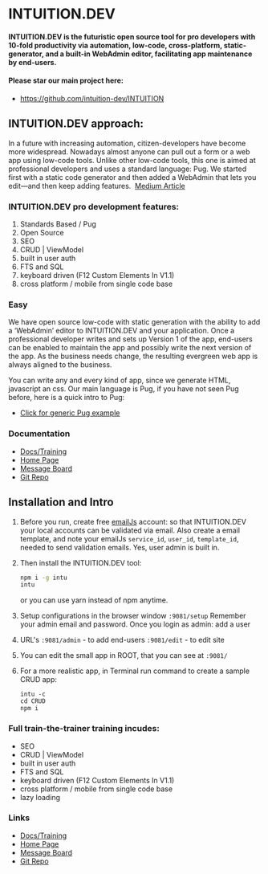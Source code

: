 
# INTUITION.DEV

#### INTUITION.DEV is the futuristic open source tool for pro developers with 10-fold productivity via automation, low-code, cross-platform, static-generator, and a built-in WebAdmin editor, facilitating app maintenance by end-users.

#### Please star our main project here:
- https://github.com/intuition-dev/INTUITION

## INTUITION.DEV approach:

In a future with increasing automation, citizen-developers have become more widespread. Nowadays almost anyone can pull out a form or a web app using low-code tools. Unlike other low-code tools, this one is aimed at professional developers and uses a standard language: Pug. We started first with a static code generator and then added a WebAdmin that lets you edit—and then keep adding features. 
[Medium Article](https://medium.com/@uptimevic/how-software-developers-can-survive-the-coming-tech-crash-796dd8dc5a7e) 

### INTUITION.DEV pro development features:

1. Standards Based / Pug
1. Open Source
1. SEO
2. CRUD | ViewModel
2. built in user auth
2. FTS and SQL
2. keyboard driven (F12 Custom Elements In V1.1)
2. cross platform / mobile from single code base


### Easy

We have open source low-code with static generation with the ability to add a ‘WebAdmin’ editor to INTUITION.DEV and your application. Once a professional developer writes and sets up Version 1 of the app, end-users can be enabled to maintain the app and possibly write the next version of the app. As the business needs change, the resulting evergreen web app is always aligned to the business.

You can write any and every kind of app, since we generate HTML, javascript an css. Our main language is Pug, if you have not seen Pug before, here is a quick intro to Pug:
- [Click for generic Pug example](http://pug.mbake.org)

### Documentation

- [Docs/Training](http://docs.mbake.org)
- [Home Page](https://www.INTUITION.DEV)
- [Message Board ](http://forum.mbake.org)
- [Git Repo](http://git.mbake.org)


## Installation and Intro

1. Before you run, create free [emailJs](https://www.emailjs.com) account: so that INTUITION.DEV your local accounts can be validated via email. Also create a email template, and note your emailJs `service_id`, `user_id`,  `template_id`, needed to send validation emails. Yes, user admin is built in.

2. Then install the INTUITION.DEV tool:
    ```bash
    npm i -g intu
    intu
    ```
    or you can use yarn instead of npm anytime.

3. Setup configurations in the browser window `:9081/setup`
   Remember your admin email and password.
   Once you login as admin: add a user

4. URL's
   `:9081/admin` - to add end-users
   `:9081/edit` - to edit site

5. You can edit the small app in ROOT, that you can see at `:9081/`

6. For a more realistic app, in Terminal run command to create a sample CRUD app: 
    ```
    intu -c
    cd CRUD
    npm i
    ```

### Full train-the-trainer training incudes:
- SEO
- CRUD | ViewModel
- built in user auth
- FTS and SQL
- keyboard driven (F12 Custom Elements In V1.1)
- cross platform / mobile from single code base
- lazy loading


### Links

- [Docs/Training](http://docs.mbake.org)
- [Home Page](https://www.INTUITION.DEV)
- [Message Board ](http://forum.mbake.org)
- [Git Repo](http://git.mbake.org)

